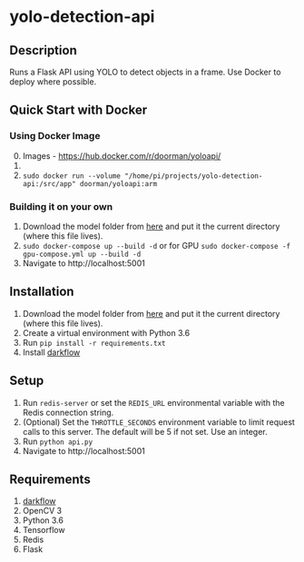 # yolo-detection-api 

## Description
Runs a Flask API using YOLO to detect objects in a frame. Use Docker to deploy where possible.

## Quick Start with Docker

### Using Docker Image
0. Images - https://hub.docker.com/r/doorman/yoloapi/
1. 
1. `sudo docker run --volume "/home/pi/projects/yolo-detection-api:/src/app" doorman/yoloapi:arm`

### Building it on your own
1. Download the model folder from [here](https://drive.google.com/open?id=1NYtW4w2EjasFzvNQt_J6jduWeNWUIxyQ) and put it the current directory (where this file lives).
1. `sudo docker-compose up --build -d` or for GPU `sudo docker-compose -f gpu-compose.yml up --build -d`
1. Navigate to http://localhost:5001

## Installation
1. Download the model folder from [here](https://drive.google.com/open?id=1NYtW4w2EjasFzvNQt_J6jduWeNWUIxyQ) and put it the current directory (where this file lives).
2. Create a virtual environment with Python 3.6
3. Run `pip install -r requirements.txt`
4. Install [darkflow](https://github.com/thtrieu/darkflow)

## Setup
1. Run `redis-server` or set the `REDIS_URL` environmental variable with the Redis connection string.
1. (Optional) Set the `THROTTLE_SECONDS` environment variable to limit request calls to this server. The default will be 5 if not set. Use an integer.
1. Run `python api.py` 
1. Navigate to http://localhost:5001
 

## Requirements
1. [darkflow](https://github.com/thtrieu/darkflow)
1. OpenCV 3
1. Python 3.6
1. Tensorflow
1. Redis
1. Flask